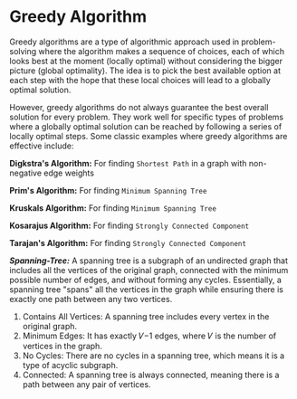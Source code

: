 # Greedy Algorithm
Greedy algorithms are a type of algorithmic approach used in problem-solving where the algorithm makes a sequence of choices, each of which looks best at the moment (locally optimal) without considering the bigger picture (global optimality). The idea is to pick the best available option at each step with the hope that these local choices will lead to a globally optimal solution.

However, greedy algorithms do not always guarantee the best overall solution for every problem. They work well for specific types of problems where a globally optimal solution can be reached by following a series of locally optimal steps. Some classic examples where greedy algorithms are effective include:


**Digkstra's Algorithm:** For finding `Shortest Path` in a graph with non-negative edge weights

**Prim's Algorithm:** For finding `Minimum Spanning Tree`

**Kruskals Algorithm:** For finding `Minimum Spanning Tree`

**Kosarajus Algorithm:** For finding `Strongly Connected Component`

**Tarajan's Algorithm:** For finding `Strongly Connected Component`



***Spanning-Tree:*** A spanning tree is a subgraph of an undirected graph that includes all the vertices of the original graph, connected with the minimum possible number of edges, and without forming any cycles. Essentially, a spanning tree "spans" all the vertices in the graph while ensuring there is exactly one path between any two vertices.

1. Contains All Vertices: A spanning tree includes every vertex in the original graph.
2. Minimum Edges: It has exactly 𝑉−1 edges, where 𝑉 is the number of vertices in the graph.
3. No Cycles: There are no cycles in a spanning tree, which means it is a type of acyclic subgraph.
4. Connected: A spanning tree is always connected, meaning there is a path between any pair of vertices.